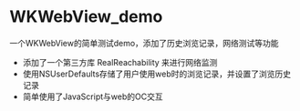 # WKWebView_demo
一个WKWebView的简单测试demo，添加了历史浏览记录，网络测试等功能

* 添加了一个第三方库 RealReachability 来进行网络监测
* 使用NSUserDefaults存储了用户使用web时的浏览记录，并设置了浏览历史记录
* 简单使用了JavaScript与web的OC交互
